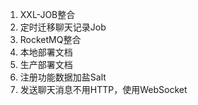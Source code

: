 1. XXL-JOB整合
2. 定时迁移聊天记录Job
3. RocketMQ整合
4. 本地部署文档
5. 生产部署文档
6. 注册功能数据加盐Salt
7. 发送聊天消息不用HTTP，使用WebSocket